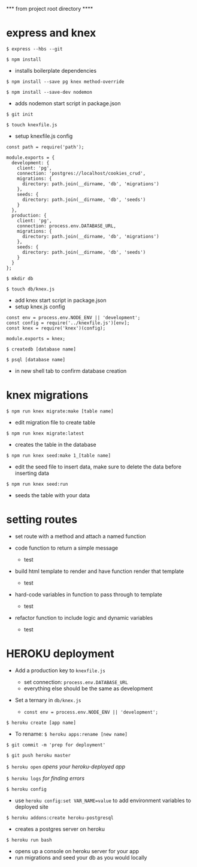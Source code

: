 *** from project root directory ****

# express and knex

`$ express --hbs --git`

`$ npm install`
  * installs boilerplate dependencies

`$ npm install --save pg knex method-override`

`$ npm install --save-dev nodemon `
  * adds nodemon start script in package.json

`$ git init`

`$ touch knexfile.js `
  * setup knexfile.js config
  ```
  const path = require('path');

  module.exports = {
    development: {
      client: 'pg',
      connection: 'postgres://localhost/cookies_crud',
      migrations: {
        directory: path.join(__dirname, 'db', 'migrations')
      },
      seeds: {
        directory: path.join(__dirname, 'db', 'seeds')
      }
    },
    production: {
      client: 'pg',
      connection: process.env.DATABASE_URL,
      migrations: {
        directory: path.join(__dirname, 'db', 'migrations')
      },
      seeds: {
        directory: path.join(__dirname, 'db', 'seeds')
      }
    }
  };
  ```
`$ mkdir db`

`$ touch db/knex.js`
  * add knex start script in package.json
  * setup knex.js config

  ```
  const env = process.env.NODE_ENV || 'development';
  const config = require('../knexfile.js')[env];
  const knex = require('knex')(config);

  module.exports = knex;
  ```

`$ createdb [database name]`

`$ psql [database name]`
  * in new shell tab to confirm database creation


# knex migrations

`$ npm run knex migrate:make [table name]`
  * edit migration file to create table

`$ npm run knex migrate:latest`
  * creates the table in the database

`$ npm run knex seed:make 1_[table name]`
  * edit the seed file to insert data, make sure to delete the data before inserting data

`$ npm run knex seed:run`
  * seeds the table with your data


# setting routes

* set route with a method and attach a named function

* code function to return a simple message
  - test

* build html template to render and have function render that template
  - test

* hard-code variables in function to pass through to template
  - test

* refactor function to include logic and dynamic variables
  - test


# HEROKU deployment

* Add a production key to `knexfile.js`
  - set connection: `process.env.DATABASE_URL`
  - everything else should be the same as development

* Set a ternary in `db/knex.js`
  - `const env = process.env.NODE_ENV || 'development';`

`$ heroku create [app name]`
  * To rename: `$ heroku apps:rename [new name] `

`$ git commit -m 'prep for deployment'`

`$ git push heroku master`

`$ heroku open` *opens your heroku-deployed app*

`$ heroku logs` *for finding errors*

`$ heroku config`
  * use `heroku config:set VAR_NAME=value` to add environment variables to deployed site

`$ heroku addons:create heroku-postgresql`
  * creates a postgres server on heroku

`$ heroku run bash`
  * opens up a console on heroku server for your app  
  * run migrations and seed your db as you would locally
